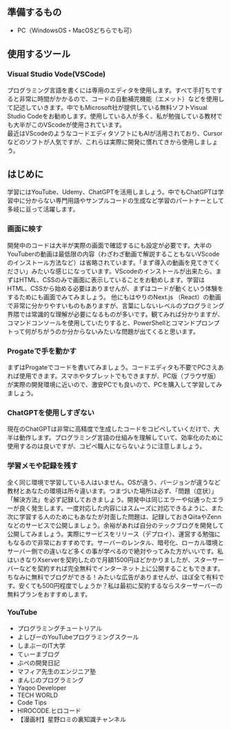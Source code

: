 ## 準備するもの
* PC（WindowsOS・MacOSどちらでも可）
## 使用するツール
### Visual Studio Vode(VSCode)
プログラミング言語を書くには専用のエディタを使用します。すべて手打ちですると非常に時間がかかるので、コードの自動補完機能（エメット）などを使用して記述していきます。中でもMicrosoft社が提供している無料ソフトVisual Studio Codeをお勧めします。使用している人が多く、私が勉強している教材でも大半がこのVScodeが使用されています。
<br>最近はVScodeのようなコードエディタソフトにもAIが活用されており、Cursorなどのソフトが人気ですが、これらは実際に開発に慣れてきから使用しましょう。
## はじめに
学習にはYouTube、Udemy、ChatGPTを活用しましょう。中でもChatGPTは学習中に分からない専門用語やサンプルコードの生成など学習のパートナーとして多岐に亘って活躍します。
### 画面に映す
開発中のコードは大半が実際の画面で確認するにも設定が必要です。大半のYouTuberの動画は最低限の内容（わざわざ動画で解説することもないVScodeのインストール方法など）は省略されています。「まず導入の動画を見てきてください」みたいな感じになっています。VScodeのインストールが出来たら、まずはHTML、CSSのみで画面に表示していることをお勧めします。学習はHTML、CSSから始める必要はありませんが、まずはコードが動くという体験をするためにも画面でみてみましょう。
他にもはやりのNext.js （React）の動画で非常に分かりやすいものもありますが、言葉にしないレベルのプログラミング界隈では常識的な理解が必要になるものが多いです。観てみれば分かりますが、コマンドコンソールを使用していたりすると、PowerShellとコマンドプロンプトって何がちがうのか分からないみたいな問題が出てくると思います。

### Progateで手を動かす
まずはProgateでコードを書いてみましょう。コードエディタも不要でPCさえあれば使用できます。スマホやタブレットでもできますが、PC版（ブラウザ版）が実際の開発環境に近いので、激安PCでも良いので、PCを購入して学習してみましょう。
### ChatGPTを使用しすぎない
現在のChatGPTは非常に高精度で生成したコードをコピペしていくだけで、大半は動作します。プログラミング言語の仕組みを理解していて、効率化のために使用するのは良いですが、コピペ職人にならないように注意しましょう。
### 学習メモや記録を残す
全く同じ環境で学習している人はいません。OSが違う、バージョンが違うなど教材とあなたの環境は所々違います。つまづいた場所は必ず、「問題（症状）」「解決方法」を必ず記録しておきましょう。開発中は同じエラーや似通ったエラーが良く発生します。一度対応した内容にはスムーズに対応できるように、また次に学習する人のためにもあなたが対面した問題は、記録しておきQiitaやZennなどのサービスで公開しましょう。余裕があれば自分のテックブログを開発して公開してみましょう。実際にサービスをリリース（デプロイ）、運営する勉強にもなるので非常におすすめです。サーバーのレンタル、暗号化、ローカル環境とサーバー側での違いなど多くの事が学べるので絶対やってみた方がいいです。私はいきなりXserverを契約したので月額1500円ほどかかりましたが、スターサーバーなどを契約すれば完全無料でインターネット上に公開することもできます。
<br>ちなみに無料でブログができる！みたいな広告がありませんが、ほぼ全て有料です。安くても500円程度でしょうか？私は最初に契約するならスターサーバーの無料プランをおすすめします。
### YouTube
* プログラミングチュートリアル
* よしぴーのYouTubeプログラミングスクール
* しまぶーのIT大学
* てぃーまブログ
* ぶぺの開発日記
* マフィア先生のエンジニア塾
* まんじのプログラミング
* Yaqoo Developer
* TECH WORLD
* Code Tips
* HIROCODE.ヒロコード
* 【漫画村】星野ロミの裏知識チャンネル